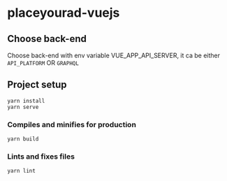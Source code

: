 # placeyourad-vuejs

## Choose back-end

Choose back-end with env variable VUE_APP_API_SERVER, it ca be either `API_PLATFORM` OR `GRAPHQL`

## Project setup
```
yarn install
yarn serve
```

### Compiles and minifies for production
```
yarn build
```

### Lints and fixes files
```
yarn lint
```
